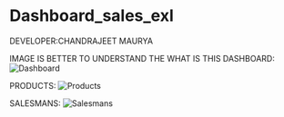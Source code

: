 # Dashboard_sales_exl
DEVELOPER:CHANDRAJEET MAURYA

IMAGE IS BETTER TO UNDERSTAND THE WHAT IS THIS
DASHBOARD:
![Dashboard](https://github.com/Chandrajeetm/Dashboard_sales_exl/assets/94434424/4de0b471-f56e-4767-9d85-c8b4ba578fcb)

PRODUCTS:
![Products](https://github.com/Chandrajeetm/Dashboard_sales_exl/assets/94434424/3b3e3f79-6a55-4901-b116-53dcb86371e9)

SALESMANS:
![Salesmans](https://github.com/Chandrajeetm/Dashboard_sales_exl/assets/94434424/86da62cb-ecb6-4bec-aa0a-1edf7e292f85)

